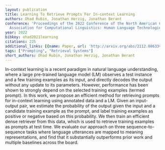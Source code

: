 ```yaml
---
layout: publication
title: Learning To Retrieve Prompts For In-context Learning
authors: Ohad Rubin, Jonathan Herzig, Jonathan Berant
conference: 'Proceedings of the 2022 Conference of the North American Chapter of the
  Association for Computational Linguistics: Human Language Technologies'
year: 2022
bibkey: ohad2021learning
citations: 225
additional_links: [{name: Paper, url: 'http://arxiv.org/abs/2112.08633v2'}]
tags: ["Prompting", "Retrieval Systems"]
short_authors: Ohad Rubin, Jonathan Herzig, Jonathan Berant
---
```

In-context learning is a recent paradigm in natural language understanding,
where a large pre-trained language model (LM) observes a test instance and a
few training examples as its input, and directly decodes the output without any
update to its parameters. However, performance has been shown to strongly
depend on the selected training examples (termed prompt). In this work, we
propose an efficient method for retrieving prompts for in-context learning
using annotated data and a LM. Given an input-output pair, we estimate the
probability of the output given the input and a candidate training example as
the prompt, and label training examples as positive or negative based on this
probability. We then train an efficient dense retriever from this data, which
is used to retrieve training examples as prompts at test time. We evaluate our
approach on three sequence-to-sequence tasks where language utterances are
mapped to meaning representations, and find that it substantially outperforms
prior work and multiple baselines across the board.